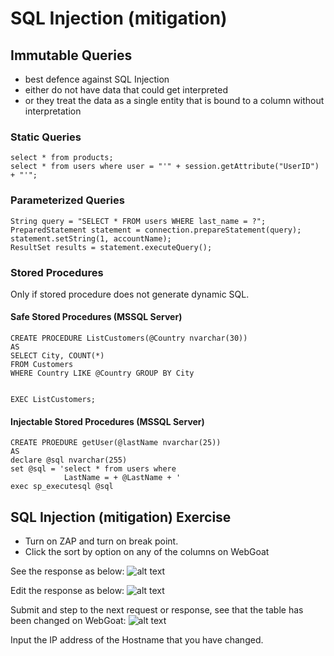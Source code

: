 # SQL Injection (mitigation)
## Immutable Queries
- best defence against SQL Injection
- either do not have data that could get interpreted
- or they treat the data as a single entity that is bound to a column without interpretation

### Static Queries
```
select * from products;
select * from users where user = "'" + session.getAttribute("UserID") + "'";
```

### Parameterized Queries
```
String query = "SELECT * FROM users WHERE last_name = ?";
PreparedStatement statement = connection.prepareStatement(query);
statement.setString(1, accountName);
ResultSet results = statement.executeQuery();
```

### Stored Procedures
Only if stored procedure does not generate dynamic SQL.

#### Safe Stored Procedures (MSSQL Server)
```
CREATE PROCEDURE ListCustomers(@Country nvarchar(30))
AS
SELECT City, COUNT(*)
FROM Customers
WHERE Country LIKE @Country GROUP BY City


EXEC ListCustomers;
```

#### Injectable Stored Procedures (MSSQL Server)
```
CREATE PROEDURE getUser(@lastName nvarchar(25))
AS
declare @sql nvarchar(255)
set @sql = 'select * from users where
            LastName = + @LastName + '
exec sp_executesql @sql
```
## SQL Injection (mitigation) Exercise
- Turn on ZAP and turn on break point.
- Click the sort by option on any of the columns on WebGoat

See the response as below:
![alt text](https://raw.githubusercontent.com/brendaang/OWASP-WebGoat-Exercises/master/Images/7.%20sql%20mitigation%20default%20response.PNG?token=ANjmpri2x7EhrsJczd1zWAojl3puuvgzks5bubIZwA%3D%3D)

Edit the response as below:
![alt text](https://raw.githubusercontent.com/brendaang/OWASP-WebGoat-Exercises/master/Images/8.%20sql%20mitigation%20changed%20response.PNG?token=ANjmpokQcCE5QPFbZY49rr1UqpzY0dmsks5bubI6wA%3D%3D)

Submit and step to the next request or response, see that the table has been changed on WebGoat:
![alt text](https://raw.githubusercontent.com/brendaang/OWASP-WebGoat-Exercises/master/Images/9%20effect%20on%20table.PNG?token=ANjmpuHvz6oPEwHvebP8h3Ld7S42Lqhoks5bubLBwA%3D%3D)

Input the IP address of the Hostname that you have changed.
